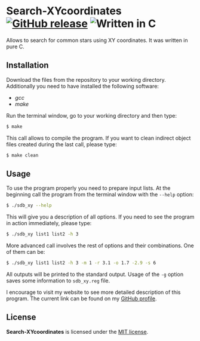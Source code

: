 # Search-XYcoordinates [![GitHub release](http://www.astro.uni.wroc.pl/ludzie/brus/img/github/ver20170120.svg "download")](https://github.com/PBrus/Search-XYcoordinates) ![Written in C](http://www.astro.uni.wroc.pl/ludzie/brus/img/github/C.svg "language")

Allows to search for common stars using XY coordinates. It was written in pure C.

## Installation

Download the files from the repository to your working directory. Additionally you need to have installed the following software:

 * *gcc*
 * *make*

Run the terminal window, go to your working directory and then type:
```bash
$ make
```
This call allows to compile the program. If you want to clean indirect object files created during the last call, please type:
```bash
$ make clean
```

## Usage

To use the program properly you need to prepare input lists. At the beginning call the program from the terminal window with the `--help` option:
```bash
$ ./sdb_xy --help
```
This will give you a description of all options. If you need to see the program in action immediately, please type:
```bash
$ ./sdb_xy list1 list2 -h 3
```
More advanced call involves the rest of options and their combinations. One of them can be:
```bash
$ ./sdb_xy list1 list2 -h 3 -m 1 -r 3.1 -o 1.7 -2.9 -s 6
```
All outputs will be printed to the standard output. Usage of the `-g` option saves some information to `sdb_xy.reg` file.

I encourage to visit my website to see more detailed description of this program. The current link can be found on my [GitHub profile](https://github.com/PBrus).

## License

**Search-XYcoordinates** is licensed under the [MIT license](http://opensource.org/licenses/MIT).
